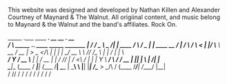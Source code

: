 This website was designed and developed by Nathan Killen and Alexander Courtney of Maynard & The Walnut. All origiinal content, and music belong to Maynard & the Walnut and the band's affiliates. Rock On.


   _____                                       .___   ____    ___________.__              __      __        .__                 __   
  /     \ _____  ___.__. ____ _____ _______  __| _/  /  _ \   \__    ___/|  |__   ____   /  \    /  \_____  |  |   ____  __ ___/  |_ 
 /  \ /  \\__  \<   |  |/    \\__  \\_  __ \/ __ |   >  _ </\   |    |   |  |  \_/ __ \  \   \/\/   /\__  \ |  |  /    \|  |  \   __\
/    Y    \/ __ \\___  |   |  \/ __ \|  | \/ /_/ |  /  <_\ \/   |    |   |   Y  \  ___/   \        /  / __ \|  |_|   |  \  |  /|  |  
\____|__  (____  / ____|___|  (____  /__|  \____ |  \_____\ \   |____|   |___|  /\___  >   \__/\  /  (____  /____/___|  /____/ |__|  
        \/     \/\/         \/     \/           \/         \/                 \/     \/         \/        \/          \/           
